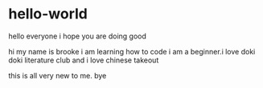 # hello-world
hello everyone i hope you are doing good

hi my name is brooke i am learning how to code i am a beginner.i love doki doki literature club and i love chinese takeout

this is all very new to me. bye
